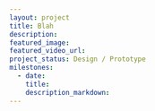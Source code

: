 ```yaml
---
layout: project
title: Blah
description:
featured_image:
featured_video_url:
project_status: Design / Prototype
milestones:
  - date:
    title:
    description_markdown:
---
```


